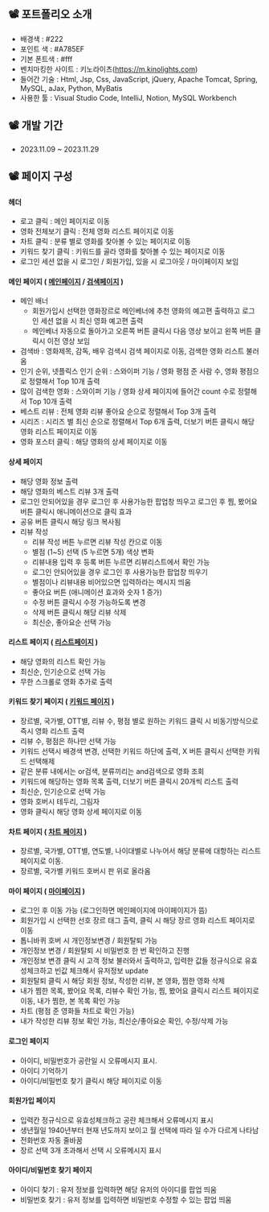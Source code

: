 ## 📽️ 포트폴리오 소개
   - 배경색 : #222
   - 포인트 색 : #A785EF
   - 기본 폰트색 : #fff
   - 벤치마킹한 사이트 : 키노라이츠(https://m.kinolights.com)
   - 들어간 기술 : Html, Jsp, Css, JavaScript, jQuery, Apache Tomcat, Spring, MySQL, aJax, Python, MyBatis
   - 사용한 툴 : Visual Studio Code, IntelliJ, Notion, MySQL Workbench


## 📽️ 개발 기간
- 2023.11.09 ~ 2023.11.29


## 📽️ 페이지 구성
#### 헤더
- 로고 클릭 : 메인 페이지로 이동
- 영화 전체보기 클릭 : 전체 영화 리스트 페이지로 이동
- 차트 클릭 : 분류 별로 영화를 찾아볼 수 있는 페이지로 이동
- 키워드 찾기 클릭 : 키워드를 골라 영화를 찾아볼 수 있는 페이지로 이동
- 로그인 세션 없을 시 로그인 / 회원가입, 있을 시 로그아웃 / 마이페이지 보임


#### 메인 페이지 ( <a href="https://github.com/songyouyoung/movieLike/assets/144079150/d8c73b20-2639-44d3-b2ae-3ee66f73f06e">메인페이지</a> / <a href="https://github.com/songyouyoung/movieLike/assets/144079150/57980a38-b8cb-4e6c-b25c-31fb6d9bdae9">검색페이지</a> )
- 메인 배너
  	- 회원가입시 선택한 영화장르로 메인베너에 추천 영화의 예고편 출력하고 로그인 세션 없을 시 최신 영화 예고편 출력
  	- 메인베너 자동으로 돌아가고 오른쪽 버튼 클릭시 다음 영상 보이고 왼쪽 버튼 클릭시 이전 영상 보임
- 검색바 : 영화제목, 감독, 배우 검색시 검색 페이지로 이동, 검색한 영화 리스트 불러옴
- 인기 순위, 넷플릭스 인기 순위 : 스와이퍼 기능 / 영화 평점 준 사람 수, 영화 평점으로 정렬해서 Top 10개 출력
- 많이 검색한 영화 : 스와이퍼 기능 / 영화 상세 페이지에 들어간 count 수로 정렬해서 Top 10개 출력
- 베스트 리뷰 : 전체 영화 리뷰 좋아요 순으로 정렬해서 Top 3개 출력
- 시리즈 : 시리즈 별 최신 순으로 정렬해서 Top 6개 출력, 더보기 버튼 클릭시 해당 영화 리스트 페이지로 이동
- 영화 포스터 클릭 : 해당 영화의 상세 페이지로 이동

#### 상세 페이지
- 해당 영화 정보 출력
- 해당 영화의 베스트 리뷰 3개 출력
- 로그인 안되어있을 경우 로그인 후 사용가능한 팝업창 띄우고 로그인 후 찜, 봤어요 버튼 클릭시 애니메이션으로 클릭 효과
- 공유 버튼 클릭시 해당 링크 복사됨
- 리뷰 작성
	- 리뷰 작성 버튼 누르면 리뷰 작성 칸으로 이동 
	- 별점 (1~5) 선택 (5 누르면 5개) 색상 변화 
	- 리뷰내용 입력 후 등록 버튼 누르면 리뷰리스트에서 확인 가능 
	- 로그인 안되어있을 경우 로그인 후 사용가능한 팝업창 띄우기 
	- 별점이나 리뷰내용 비어있으면 입력하라는 메시지 띄움 
	- 좋아요 버튼 (애니메이션 효과와 숫자 1 증가)
	- 수정 버튼 클릭시 수정 가능하도록 변경
	- 삭제 버튼 클릭시 해당 리뷰 삭제 
	- 최신순, 좋아요순 선택 가능 

#### 리스트 페이지 ( <a href="https://github.com/songyouyoung/movieLike/assets/144079150/b11a99dc-6147-44fb-9732-6dd98d793435">리스트페이지</a> )
- 해당 영화의 리스트 확인 가능
- 최신순, 인기순으로 선택 가능
- 무한 스크롤로 영화 추가로 출력

#### 키워드 찾기 페이지 ( <a href="https://github.com/songyouyoung/movieLike/assets/144079150/0f50f109-4d7a-41e8-8282-4fb88cef9a0b">키워드 페이지</a> )
- 장르별, 국가별, OTT별, 리뷰 수, 평점 별로 원하는 키워드 클릭 시 비동기방식으로 즉시 영화 리스트 출력
- 리뷰 수, 평점은 하나만 선택 가능
- 키워드 선택시 배경색 변경, 선택한 키워드 하단에 출력, X 버튼 클릭시 선택한 키워드 선택해제 
- 같은 분류 내에서는 or검색, 분류끼리는 and검색으로 영화 조회
- 키워드에 해당하는 영화 목록 출력, 더보기 버튼 클릭시 20개씩 리스트 출력
- 최신순, 인기순으로 선택 가능
- 영화 호버시 테두리, 그림자
- 영화 클릭시 해당 영화 상세 페이지로 이동

#### 차트 페이지 ( <a href="https://github.com/songyouyoung/movieLike/assets/144079150/7524279a-14b8-432d-8efe-94bb3c547941">차트 페이지<a/> )
- 장르별, 국가별, OTT별, 연도별, 나이대별로 나누어서 해당 분류에 대항하는 리스트 페이지로 이동.
- 장르별, 국가별 키워드 호버시 판 위로 올라옴

#### 마이 페이지 ( <a href="https://github.com/songyouyoung/movieLike/assets/144079150/82f035a5-978f-4bc4-99c5-470fa69ef5d4">마이페이지<a/> )
- 로그인 후 이동 가능 (로그인하면 메인페이지에 마이페이지가 뜸) 
- 회원가입 시 선택한 선호 장르 태그 출력, 클릭 시 해당 장르 영화 리스트 페이지로 이동
- 톱니바퀴 호버 시 개인정보변경 / 회원탈퇴 가능
- 개인정보 변경 / 회원탈퇴 시 비밀번호 한 번 확인하고 진행
- 개인정보 변경 클릭 시 고객 정보 불러와서 출력하고, 입력한 값들 정규식으로 유효성체크하고 빈값 체크해서 유저정보 update
- 회원탈퇴 클릭 시 해당 회원 정보, 작성한 리뷰, 본 영화, 찜한 영화 삭제
- 내가 찜한 목록, 봤어요 목록, 리뷰수 확인 가능, 찜, 봤어요 클릭시 리스트 페이지로 이동, 내가 찜한, 본 목록 확인 가능 
- 차트 (평점 준 영화들 차트로 확인 가능)
- 내가 작성한 리뷰 정보 확인 가능, 최신순/좋아요순 확인, 수정/삭제 가능

#### 로그인 페이지
- 아이디, 비밀번호가 공란일 시 오류메시지 표시.
- 아이디 기억하기
- 아이디/비밀번호 찾기 클릭시 해당 페이지로 이동

#### 회원가입 페이지
- 입력칸 정규식으로 유효성체크하고 공란 체크해서 오류메시지 표시
- 생년월일 1940년부터 현재 년도까지 보이고 월 선택에 따라 일 수가 다르게 나타남
- 전화번호 자동 줄바꿈
- 장르 선택 3개 초과해서 선택 시 오류메시지 표시

#### 아이디/비밀번호 찾기 페이지
- 아이디 찾기 : 유저 정보를 입력하면 해당 유저의 아이디를 팝업 띄움
- 비밀번호 찾기 : 유저 정보를 입력하면 비밀번호 수정할 수 있는 팝업 띄움

